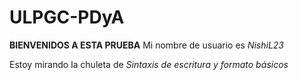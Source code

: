 # ULPGC-PDyA

**BIENVENIDOS A ESTA PRUEBA**
Mi nombre de usuario es *NishiL23*

Estoy mirando la chuleta de _*_Sintaxis de escritura y formato básicos_*_

